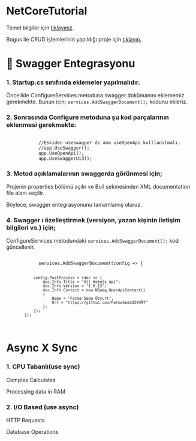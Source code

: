 # NetCoreTutorial


<p>Temel bilgiler için <a href="https://github.com/FatmaSedaOZYURT/NetCoreStartup">tıklayınız</a>.</p>

Bogus ile CRUD işlemlerinin yapıldığı proje için <a href="https://github.com/FatmaSedaOZYURT/NetCoreTutorial/tree/master/UserManagementAPI">tıklayın.</a>


<h1>🚀 Swagger Entegrasyonu</h1>
<h3>1. Startup.cs sınıfında eklemeler yapılmalıdır.</h3>
<p>Öncelikle ConfigureServices metoduna swagger dokümanını eklememiz gerekmekte. Bunun için; <code>services.AddSwaggerDocument();</code> kodunu ekleriz.</p>
<h3>2. Sonrasında Configure metoduna şu kod parçalarının eklenmesi gerekmekte:</h3>
<code>
            //Eskiden useswagger dı ama useOpenApi kulllanılmalı.
            //app.UseSwagger();
            app.UseOpenApi();
            app.UseSwaggerUi3(); 
</code>

<h3>3. Metod açıklamalarının swaggerda görünmesi için;</h3>
<p>Projenin properties bölümü açılır ve Buil sekmesinden XML documentation file alanı seçilir.</p>

<p>Böylece, swagger entegrasyonunu tamamlamış oluruz.<p>

<h3>4. Swagger ı özelleştirmek (versiyon, yazan kişinin iletişim bilgileri vs.) için;</h3>
<p>ConfigureServices metodundaki  <code>services.AddSwaggerDocument();</code> kod güncellenir. </p>
<code>
            services.AddSwaggerDocument(config => {

                config.PostProcess = (doc => {
                    doc.Info.Title = "All Hotels Api";
                    doc.Info.Version = "1.0.13";
                    doc.Info.Contact = new NSwag.OpenApiContact()
                    {
                        Name = "Fatma Seda Özyurt",
                        Url = "https://github.com/FatmaSedaOZYURT"
                    };
                });
            });
</code>

<h1>Async X Sync</h1>
<h3>1. CPU Tabanlı(use sync)</h3>
<p>Complex Calculates</p>
<p>Processing data in RAM</p>
<h3>2. I/O Based (use async)</h3>
<p>HTTP Requests</p>
<p>Database Operations</p>
